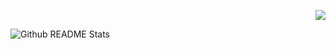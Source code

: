 <p align="right">
  <a href="#nugabox"><img src="https://hits.seeyoufarm.com/api/count/incr/badge.svg?url=https%3A%2F%2Fgithub.com%2FnugaBox&count_bg=%23808080&title_bg=%23565247&icon=github.svg&icon_color=%23E7E7E7&title=hits&edge_flat=false"/></a>
</p>

![Github README Stats](https://github-readme-stats.vercel.app/api?username=nugaBox&show_icons=true&theme=dracula)
